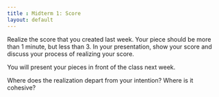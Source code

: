 ```yaml
---
title : Midterm 1: Score
layout: default
---
```


Realize the score that you created last week. Your piece should be more than 1 minute, but less than 3. In your presentation, show your score and discuss your process of realizing your score.

You will present your pieces in front of the class next week. 

Where does the realization depart from your intention? Where is it cohesive?